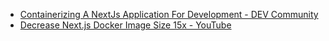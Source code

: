 * [Containerizing A NextJs Application For Development - DEV Community](https://dev.to/scaabel/containerizing-a-nextjs-application-for-development-204d)
* [Decrease Next.js Docker Image Size 15x - YouTube](https://www.youtube.com/watch?v=TgW9OePZ10k)

